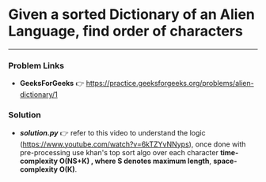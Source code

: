 # Given a sorted Dictionary of an Alien Language, find order of characters

---

### Problem Links
- **__GeeksForGeeks__** :point_right: https://practice.geeksforgeeks.org/problems/alien-dictionary/1

### Solution
- **_solution.py_** :point_right: refer to this video to understand the logic (https://www.youtube.com/watch?v=6kTZYvNNyps), once done with pre-processing use khan's top sort algo over each character **time-complexity O(NS+K) , where S denotes maximum length**, **space-complexity O(K)**.
